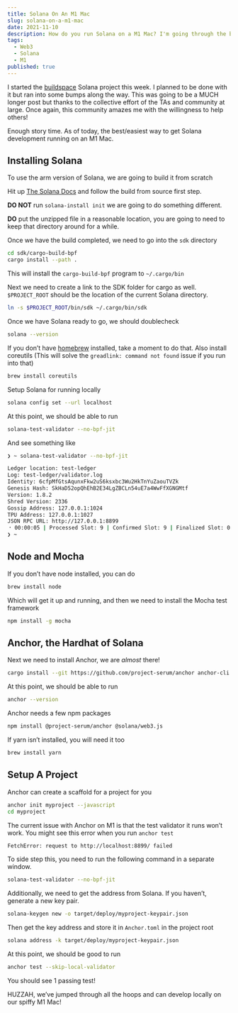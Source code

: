 ```yaml
---
title: Solana On An M1 Mac
slug: solana-on-a-m1-mac
date: 2021-11-10
description: How do you run Solana on a M1 Mac? I'm going through the buildspace solana project and need to get my M1 Mac to run anchor. Here's how I did it.
tags:
  - Web3
  - Solana
  - M1
published: true
---
```


I started the [buildspace](https://buildspace.so/) Solana project this week. I planned to be done with it but ran into some bumps along the way. This was going to be a MUCH longer post but thanks to the collective effort of the TAs and community at large. Once again, this community amazes me with the willingness to help others!

Enough story time. As of today, the best/easiest way to get Solana development running on an M1 Mac.

## Installing Solana

To use the arm version of Solana, we are going to build it from scratch

Hit up [The Solana Docs](https://docs.solana.com/cli/install-solana-cli-tools#build-from-source) and follow the build from source first step.

**DO NOT** run `solana-install init` we are going to do something different.

**DO** put the unzipped file in a reasonable location, you are going to need to keep that directory around for a while.

Once we have the build completed, we need to go into the `sdk` directory

```bash
cd sdk/cargo-build-bpf
cargo install --path .
```

This will install the `cargo-build-bpf` program to `~/.cargo/bin`

Next we need to create a link to the SDK folder for cargo as well. `$PROJECT_ROOT` should be the location of the current Solana directory.

```bash
ln -s $PROJECT_ROOT/bin/sdk ~/.cargo/bin/sdk
```

Once we have Solana ready to go, we should doublecheck

```bash
solana --version
```

If you don’t have [homebrew](https://brew.sh/) installed, take a moment to do that. Also install coreutils (This will solve the `greadlink: command not found` issue if you run into that)

```bash
brew install coreutils
```

Setup Solana for running locally

```bash
solana config set --url localhost
```

At this point, we should be able to run

```bash
solana-test-validator --no-bpf-jit
```

And see something like

```bash
❯ ~ solana-test-validator --no-bpf-jit

Ledger location: test-ledger
Log: test-ledger/validator.log
Identity: 6cfpMfGtsAqunxFkw2uS6ksxbc3Wu2HkTnYuZaouTVZk
Genesis Hash: SkHaD52opQhEhB2E34LgZBCLn54uE7a4WwFfXGNGMtf
Version: 1.8.2
Shred Version: 2336
Gossip Address: 127.0.0.1:1024
TPU Address: 127.0.0.1:1027
JSON RPC URL: http://127.0.0.1:8899
⠐ 00:00:05 | Processed Slot: 9 | Confirmed Slot: 9 | Finalized Slot: 0 | Snapsho
❯ ~
```

## Node and Mocha

If you don’t have node installed, you can do

```bash
brew install node
```

Which will get it up and running, and then we need to install the Mocha test framework

```bash
npm install -g mocha
```

## Anchor, the Hardhat of Solana

Next we need to install Anchor, we are _almost_ there!

```bash
cargo install --git https://github.com/project-serum/anchor anchor-cli --locked
```

At this point, we should be able to run

```bash
anchor --version
```

Anchor needs a few npm packages

```bash
npm install @project-serum/anchor @solana/web3.js
```

If yarn isn’t installed, you will need it too

```bash
brew install yarn
```

## Setup A Project

Anchor can create a scaffold for a project for you

```bash
anchor init myproject --javascript
cd myproject
```

The current issue with Anchor on M1 is that the test validator it runs won’t work. You might see this error when you run `anchor test`

```bash
FetchError: request to http://localhost:8899/ failed
```

To side step this, you need to run the following command in a separate window.

```bash
solana-test-validator --no-bpf-jit
```

Additionally, we need to get the address from Solana. If you haven’t, generate a new key pair.

```bash
solana-keygen new -o target/deploy/myproject-keypair.json
```

Then get the key address and store it in `Anchor.toml` in the project root

```bash
solana address -k target/deploy/myproject-keypair.json
```

At this point, we should be good to run

```bash
anchor test --skip-local-validator
```

You should see 1 passing test!

HUZZAH, we’ve jumped through all the hoops and can develop locally on our spiffy M1 Mac!
